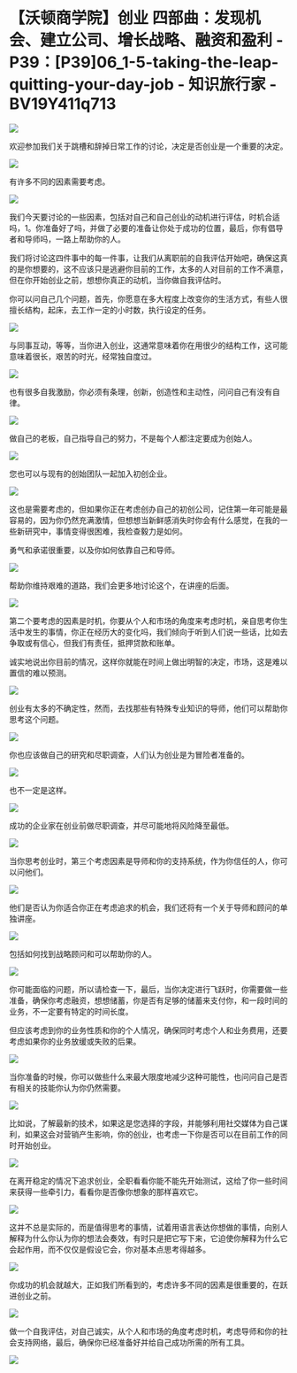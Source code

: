 # 【沃顿商学院】创业 四部曲：发现机会、建立公司、增长战略、融资和盈利 - P39：[P39]06_1-5-taking-the-leap-quitting-your-day-job - 知识旅行家 - BV19Y411q713

![](img/c7c3e6b501f3c2ff3fa45e0fb9fcedd4_0.png)

欢迎参加我们关于跳槽和辞掉日常工作的讨论，决定是否创业是一个重要的决定。

![](img/c7c3e6b501f3c2ff3fa45e0fb9fcedd4_2.png)

有许多不同的因素需要考虑。

![](img/c7c3e6b501f3c2ff3fa45e0fb9fcedd4_4.png)

我们今天要讨论的一些因素，包括对自己和自己创业的动机进行评估，时机合适吗，1。你准备好了吗，并做了必要的准备让你处于成功的位置，最后，你有倡导者和导师吗，一路上帮助你的人。

我们将讨论这四件事中的每一件事，让我们从离职前的自我评估开始吧，确保这真的是你想要的，这不应该只是逃避你目前的工作，太多的人对目前的工作不满意，但在你开始创业之前，想想你真正的动机，当你做自我评估时。

你可以问自己几个问题，首先，你愿意在多大程度上改变你的生活方式，有些人很擅长结构，起床，去工作一定的小时数，执行设定的任务。



![](img/c7c3e6b501f3c2ff3fa45e0fb9fcedd4_6.png)

与同事互动，等等，当你进入创业，这通常意味着你在用很少的结构工作，这可能意味着很长，艰苦的时光，经常独自度过。



![](img/c7c3e6b501f3c2ff3fa45e0fb9fcedd4_8.png)

也有很多自我激励，你必须有条理，创新，创造性和主动性，问问自己有没有自律。

![](img/c7c3e6b501f3c2ff3fa45e0fb9fcedd4_10.png)

做自己的老板，自己指导自己的努力，不是每个人都注定要成为创始人。

![](img/c7c3e6b501f3c2ff3fa45e0fb9fcedd4_12.png)

您也可以与现有的创始团队一起加入初创企业。

![](img/c7c3e6b501f3c2ff3fa45e0fb9fcedd4_14.png)

这也是需要考虑的，但如果你正在考虑创办自己的初创公司，记住第一年可能是最容易的，因为你仍然充满激情，但想想当新鲜感消失时你会有什么感觉，在我的一些新研究中，事情变得很困难，我检查毅力是如何。

勇气和承诺很重要，以及你如何依靠自己和导师。

![](img/c7c3e6b501f3c2ff3fa45e0fb9fcedd4_16.png)

帮助你维持艰难的道路，我们会更多地讨论这个，在讲座的后面。

![](img/c7c3e6b501f3c2ff3fa45e0fb9fcedd4_18.png)

第二个要考虑的因素是时机，你要从个人和市场的角度来考虑时机，亲自思考你生活中发生的事情，你正在经历大的变化吗，我们倾向于听到人们说一些话，比如去争取或有信心，但我们有责任，抵押贷款和账单。

诚实地说出你目前的情况，这样你就能在时间上做出明智的决定，市场，这是难以置信的难以预测。

![](img/c7c3e6b501f3c2ff3fa45e0fb9fcedd4_20.png)

创业有太多的不确定性，然而，去找那些有特殊专业知识的导师，他们可以帮助你思考这个问题。

![](img/c7c3e6b501f3c2ff3fa45e0fb9fcedd4_22.png)

你也应该做自己的研究和尽职调查，人们认为创业是为冒险者准备的。

![](img/c7c3e6b501f3c2ff3fa45e0fb9fcedd4_24.png)

也不一定是这样。

![](img/c7c3e6b501f3c2ff3fa45e0fb9fcedd4_26.png)

成功的企业家在创业前做尽职调查，并尽可能地将风险降至最低。

![](img/c7c3e6b501f3c2ff3fa45e0fb9fcedd4_28.png)

当你思考创业时，第三个考虑因素是导师和你的支持系统，作为你信任的人，你可以问他们。

![](img/c7c3e6b501f3c2ff3fa45e0fb9fcedd4_30.png)

他们是否认为你适合你正在考虑追求的机会，我们还将有一个关于导师和顾问的单独讲座。

![](img/c7c3e6b501f3c2ff3fa45e0fb9fcedd4_32.png)

包括如何找到战略顾问和可以帮助你的人。

![](img/c7c3e6b501f3c2ff3fa45e0fb9fcedd4_34.png)

你可能面临的问题，所以请检查一下，最后，当你决定进行飞跃时，你需要做一些准备，确保你考虑融资，想想储蓄，你是否有足够的储蓄来支付你，和一段时间的业务，不一定要有特定的时间长度。

但应该考虑到你的业务性质和你的个人情况，确保同时考虑个人和业务费用，还要考虑如果你的业务放缓或失败的后果。



![](img/c7c3e6b501f3c2ff3fa45e0fb9fcedd4_36.png)

当你准备的时候，你可以做些什么来最大限度地减少这种可能性，也问问自己是否有相关的技能你认为你仍然需要。



![](img/c7c3e6b501f3c2ff3fa45e0fb9fcedd4_38.png)

比如说，了解最新的技术，如果这是您选择的字段，并能够利用社交媒体为自己谋利，如果这会对营销产生影响，你的创业，也考虑一下你是否可以在目前工作的同时开始创业。



![](img/c7c3e6b501f3c2ff3fa45e0fb9fcedd4_40.png)

在离开稳定的情况下追求创业，全职看看你能不能先开始测试，这给了你一些时间来获得一些牵引力，看看你是否像你想象的那样喜欢它。



![](img/c7c3e6b501f3c2ff3fa45e0fb9fcedd4_42.png)

这并不总是实际的，而是值得思考的事情，试着用语言表达你想做的事情，向别人解释为什么你认为你的想法会奏效，有时只是把它写下来，它迫使你解释为什么它会起作用，而不仅仅是假设它会，你对基本点思考得越多。



![](img/c7c3e6b501f3c2ff3fa45e0fb9fcedd4_44.png)

你成功的机会就越大，正如我们所看到的，考虑许多不同的因素是很重要的，在跃进创业之前。

![](img/c7c3e6b501f3c2ff3fa45e0fb9fcedd4_46.png)

做一个自我评估，对自己诚实，从个人和市场的角度考虑时机，考虑导师和你的社会支持网络，最后，确保你已经准备好并给自己成功所需的所有工具。



![](img/c7c3e6b501f3c2ff3fa45e0fb9fcedd4_48.png)